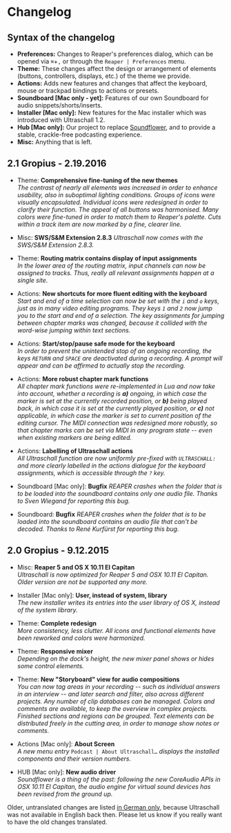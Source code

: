 # Changelog

## Syntax of the changelog


* **Preferences:** Changes to Reaper's preferences dialog, which can be opened via `⌘`+`,` or through the `Reaper | Preferences` menu.  
* **Theme:** These changes affect the design or arrangement of elements (buttons, controllers, displays, etc.) of the theme we provide.  
* **Actions:** Adds new features and changes that affect the keyboard, mouse or trackpad bindings to actions or presets.  
* **Soundboard [Mac only - yet]:** Features of our own Soundboard for audio snippets/shorts/inserts.  
* **Installer [Mac only]:** New features for the Mac installer which was introduced with Ultraschall 1.2.  
* **Hub [Mac only]:** Our project to replace [Soundflower](https://github.com/mattingalls/Soundflower/releases/tag/2.0b2), and to provide a stable, crackle-free podcasting experience.  
* **Misc:** Anything that is left.

## 2.1 Gropius - 2.19.2016

* Theme: **Comprehensive fine-tuning of the new themes**  
*The contrast of nearly all elements was increased in order to enhance usability, also in suboptimal lighting conditions. Groups of icons were visually encapsulated. Individual icons were redesigned in order to clarify their function. The appeal of all buttons was harmonised. Many colors were fine-tuned in order to match them to Reaper's palette. Cuts within a track item are now marked by a fine, clearer line.*
* Misc: **SWS/S&M Extension 2.8.3**
*Ultraschall now comes with the SWS/S&M Extension 2.8.3.*

* Theme: **Routing matrix contains display of input assignments**  
*In the lower area of the routing matrix, input channels can now be assigned to tracks. Thus, really all relevant assignments happen at a single site.*


* Actions: **New shortcuts for more fluent editing with the keyboard**  
*Start and end of a time selection can now be set with the `i` and `o` keys, just as in many video editing programs. They keys `1` and `2` now jump you to the start and end of a selection. The key assignments for jumping between chapter marks was changed, because it collided with the word-wise jumping within text sections.*

* Actions: **Start/stop/pause safe mode for the keyboard**  
*In order to prevent the unintended stop of an ongoing recording, the keys `RETURN` and `SPACE` are deactivated during a recording. A prompt will appear and can be affirmed to actually stop the recording.*

* Actions: **More robust chapter mark functions**  
*All chapter mark functions were re-implemented in Lua and now take into account, whether a recording is **a)** ongoing, in which case the marker is set at the currently recorded position, or **b)** being played back, in which case it is set at the currently played position, or **c)** not applicable, in which case the marker is set to current position of the editing cursor. The MIDI connection was redesigned more robustly, so that chapter marks can be set via MIDI in any program state -- even when existing markers are being edited.*

* Actions: **Labelling of Ultraschall actions**   
*All Ultraschall function are now uniformly pre-fixed with `ULTRASCHALL:` and more clearly labelled in the actions dialogue for the keyboard assignments, which is accessible through the `?` key.*

* Soundboard [Mac only]: **Bugfix**
*REAPER crashes when the folder that is to be loaded into the soundboard contains only one audio file. Thanks to Sven Wiegand for reporting this bug.*

* Soundboard: **Bugfix**
*REAPER crashes when the folder that is to be loaded into the soundboard contains an audio file that can't be decoded. Thanks to René Kurfürst for reporting this bug.*

## 2.0 Gropius - 9.12.2015

* Misc:  **Reaper 5 and OS X 10.11 El Capitan**  
*Ultraschall is now optimized for Reaper 5 and OSX 10.11 El Capitan. Older version are not be supported any more.*

* Installer [Mac only]: **User, instead of system, library**  
*The new installer writes its entries into the user library of OS X, instead of the system library.*

* Theme: **Complete redesign**  
*More consistency, less clutter. All icons and functional elements have been reworked and colors were harmonized.*

* Theme: **Responsive mixer**  
*Depending on the dock's height, the new mixer panel shows or hides some control elements.*

* Theme: **New "Storyboard" view for audio compositions**  
*You can now tag areas in your recording -- such as individual answers in an interview -- and later search and filter, also across different projects. Any number of clip databases can be managed. Colors and comments are available, to keep the overview in complex projects. Finished sections and regions can be grouped. Text elements can be distributed freely in the cutting area, in order to manage show notes or comments.*

* Actions [Mac only]: **About Screen**  
*A new menu entry* `Podcast | About Ultraschall…` *displays the installed components and their version numbers.*

* HUB [Mac only]: **New audio driver**  
*Soundflower is a thing of the past: following the new CoreAudio APIs in OSX 10.11 El Capitan, the audio engine for virtual sound devices has been revised from the ground up.*

Older, untranslated changes are listed [in German only](https://github.com/Ultraschall/REAPER/blob/master/CHANGELOG-DE.md), because Ultraschall was not available in English back then. Please let us know if you really want to have the old changes translated.
